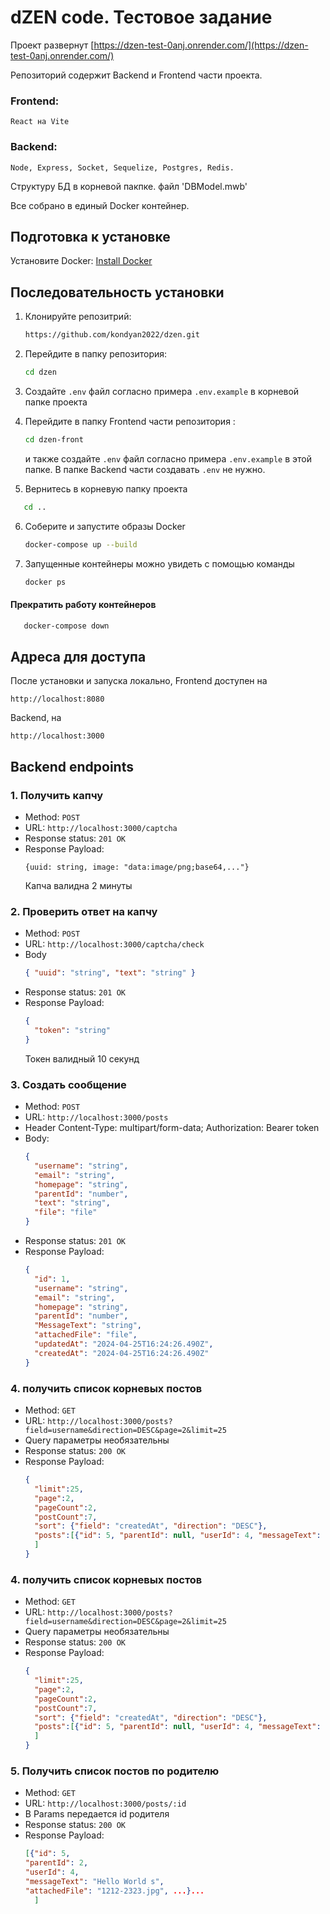 # dZEN code. Тестовое задание

Проект развернут [https://dzen-test-0anj.onrender.com/](https://dzen-test-0anj.onrender.com/)

Репозиторий содержит Backend и Frontend части проекта.

### Frontend:

    React на Vite

### Backend:

    Node, Express, Socket, Sequelize, Postgres, Redis.

Структуру БД в корневой пакпке. файл 'DBModel.mwb'

Все собрано в единый Docker контейнер.

## Подготовка к установке

Установите Docker: [Install Docker](https://docs.docker.com/get-docker/)

## Последовательность установки

1. Клонируйте репозитрий:

   ```bash
   https://github.com/kondyan2022/dzen.git
   ```

2. Перейдите в папку репозитория:
   ```bash
   cd dzen
   ```
3. Создайте `.env` файл согласно примера `.env.example` в корневой папке проекта
4. Перейдите в папку Frontend части репозитория :
   ```bash
   cd dzen-front
   ```
   и также создайте `.env` файл согласно примера `.env.example` в этой папке.
   В папке Backend части создавать `.env` не нужно.
5. Вернитесь в корневую папку проекта

```bash
   cd ..
```

6. Соберите и запустите образы Docker
   ```bash
   docker-compose up --build
   ```
7. Запущенные контейнеры можно увидеть с помощью команды
   ```bash
   docker ps
   ```

#### Прекратить работу контейнеров

```bash
   docker-compose down
```

## Адреса для доступа

После установки и запуска локально, Frontend доступен на

```
http://localhost:8080
```

Backend, на

```
http://localhost:3000
```

## Backend endpoints

### 1. Получить капчу

- Method: `POST`
- URL: `http://localhost:3000/captcha`
- Response status: `201 OK`
- Response Payload:
  ```
  {uuid: string, image: "data:image/png;base64,..."}
  ```
  Капча валидна 2 минуты

### 2. Проверить ответ на капчу

- Method: `POST`
- URL: `http://localhost:3000/captcha/check`
- Body
  ```json
  { "uuid": "string", "text": "string" }
  ```
- Response status: `201 OK`
- Response Payload:
  ```json
  {
    "token": "string"
  }
  ```
  Токен валидный 10 секунд

### 3. Создать сообщение

- Method: `POST`
- URL: `http://localhost:3000/posts`
- Header
  Content-Type: multipart/form-data;
  Authorization: Bearer token
- Body:
  ```json
  {
    "username": "string",
    "email": "string",
    "homepage": "string",
    "parentId": "number",
    "text": "string",
    "file": "file"
  }
  ```
- Response status: `201 OK`
- Response Payload:
  ```json
  {
    "id": 1,
    "username": "string",
    "email": "string",
    "homepage": "string",
    "parentId": "number",
    "MessageText": "string",
    "attachedFile": "file",
    "updatedAt": "2024-04-25T16:24:26.490Z",
    "createdAt": "2024-04-25T16:24:26.490Z"
  }
  ```

### 4. получить список корневых постов

- Method: `GET`
- URL: `http://localhost:3000/posts?field=username&direction=DESC&page=2&limit=25`
- Query параметры необязательны
- Response status: `200 OK`
- Response Payload:
  ```json
  {
    "limit":25,
    "page":2,
    "pageCount":2,
    "postCount":7,
    "sort": {"field": "createdAt", "direction": "DESC"},
    "posts":[{"id": 5, "parentId": null, "userId": 4, "messageText": "Hello World s", "attachedFile": "1212-2323.jpg", ...}
    ]
  }
  ```

### 4. получить список корневых постов

- Method: `GET`
- URL: `http://localhost:3000/posts?field=username&direction=DESC&page=2&limit=25`
- Query параметры необязательны
- Response status: `200 OK`
- Response Payload:
  ```json
  {
    "limit":25,
    "page":2,
    "pageCount":2,
    "postCount":7,
    "sort": {"field": "createdAt", "direction": "DESC"},
    "posts":[{"id": 5, "parentId": null, "userId": 4, "messageText": "Hello World s", "attachedFile": "1212-2323.jpg", ...}...
    ]
  }
  ```

### 5. Получить список постов по родителю

- Method: `GET`
- URL: `http://localhost:3000/posts/:id`
- В Params передается id родителя
- Response status: `200 OK`
- Response Payload:
  ```json
  [{"id": 5,
  "parentId": 2,
  "userId": 4,
  "messageText": "Hello World s",
  "attachedFile": "1212-2323.jpg", ...}...
    ]
  ```
